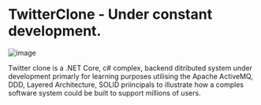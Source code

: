 # TwitterClone - Under constant development.

![image](https://user-images.githubusercontent.com/22734456/177431335-b85b911b-5cf9-4ae8-b6ff-42ee1f6e8bab.png)

Twitter clone is a .NET Core, c# complex, backend ditributed system under development primarly for learning purposes utilising the Apache ActiveMQ, DDD, Layered Architecture, SOLID priincipals to illustrate how a comples software system could be built to support millions of users.
